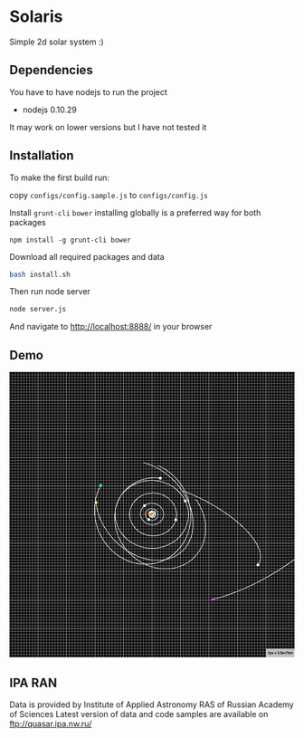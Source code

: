 Solaris
=======

Simple 2d solar system :)

Dependencies
------------
You have to have nodejs to run the project

- nodejs 0.10.29

It may work on lower versions but I have not tested it

Installation
------------

To make the first build run:

copy `configs/config.sample.js` to `configs/config.js`

Install `grunt-cli` `bower`
installing globally is a preferred way for both packages
```
npm install -g grunt-cli bower
```

Download all required packages and data
```bash
bash install.sh
```

Then run node server
```bash
node server.js
```

And navigate to [http://localhost:8888/](http://localhost:8888/) in your browser

Demo
----

![Alt text](docs/assets/demo.png?raw=true "Demo")


IPA RAN
-------
Data is provided by Institute of Applied Astronomy RAS of Russian Academy of Sciences
Latest version of data and code samples are available on ftp://quasar.ipa.nw.ru/